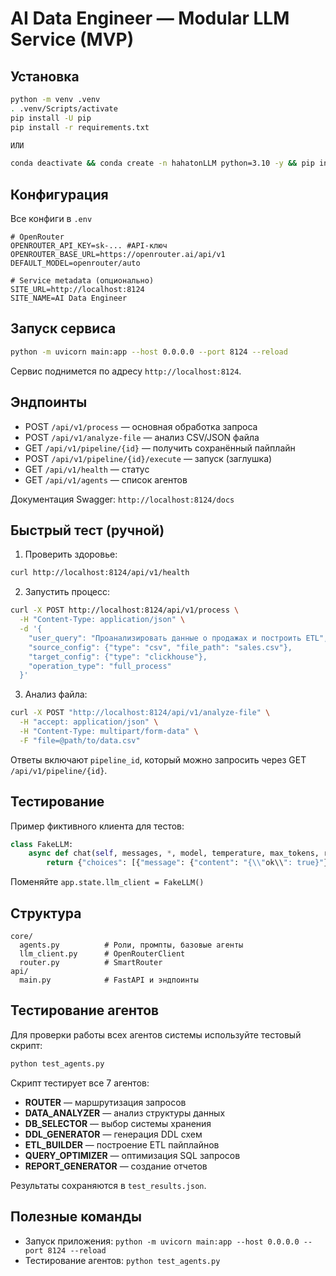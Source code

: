 # AI Data Engineer — Modular LLM Service (MVP)

## Установка
```bash
python -m venv .venv
. .venv/Scripts/activate  
pip install -U pip
pip install -r requirements.txt

ИЛИ 

conda deactivate && conda create -n hahatonLLM python=3.10 -y && pip install -r requirements.txt 
```

## Конфигурация
Все конфиги в  `.env`
```env
# OpenRouter
OPENROUTER_API_KEY=sk-... #API-ключ
OPENROUTER_BASE_URL=https://openrouter.ai/api/v1
DEFAULT_MODEL=openrouter/auto

# Service metadata (опционально)
SITE_URL=http://localhost:8124
SITE_NAME=AI Data Engineer
```

## Запуск сервиса
```bash
python -m uvicorn main:app --host 0.0.0.0 --port 8124 --reload
```
Сервис поднимется по адресу `http://localhost:8124`.

## Эндпоинты
- POST `/api/v1/process` — основная обработка запроса
- POST `/api/v1/analyze-file` — анализ CSV/JSON файла
- GET `/api/v1/pipeline/{id}` — получить сохранённый пайплайн
- POST `/api/v1/pipeline/{id}/execute` — запуск (заглушка)
- GET `/api/v1/health` — статус
- GET `/api/v1/agents` — список агентов

Документация Swagger: `http://localhost:8124/docs`

## Быстрый тест (ручной)
1) Проверить здоровье:
```bash
curl http://localhost:8124/api/v1/health
```
2) Запустить процесс:
```bash
curl -X POST http://localhost:8124/api/v1/process \
  -H "Content-Type: application/json" \
  -d '{
    "user_query": "Проанализировать данные о продажах и построить ETL",
    "source_config": {"type": "csv", "file_path": "sales.csv"},
    "target_config": {"type": "clickhouse"},
    "operation_type": "full_process"
  }'
```
3) Анализ файла:
```bash
curl -X POST "http://localhost:8124/api/v1/analyze-file" \
  -H "accept: application/json" \
  -H "Content-Type: multipart/form-data" \
  -F "file=@path/to/data.csv"
```
Ответы включают `pipeline_id`, который можно запросить через GET `/api/v1/pipeline/{id}`.

## Тестирование 

Пример фиктивного клиента для тестов:
```python
class FakeLLM:
    async def chat(self, messages, *, model, temperature, max_tokens, response_format):
        return {"choices": [{"message": {"content": "{\\"ok\\": true}"}}]}
```
Поменяйте `app.state.llm_client = FakeLLM()` 

## Структура
```
core/
  agents.py          # Роли, промпты, базовые агенты 
  llm_client.py      # OpenRouterClient 
  router.py          # SmartRouter 
api/
  main.py            # FastAPI и эндпоинты
```

## Тестирование агентов
Для проверки работы всех агентов системы используйте тестовый скрипт:

```bash
python test_agents.py
```

Скрипт тестирует все 7 агентов:
- **ROUTER** — маршрутизация запросов
- **DATA_ANALYZER** — анализ структуры данных
- **DB_SELECTOR** — выбор системы хранения
- **DDL_GENERATOR** — генерация DDL схем
- **ETL_BUILDER** — построение ETL пайплайнов
- **QUERY_OPTIMIZER** — оптимизация SQL запросов
- **REPORT_GENERATOR** — создание отчетов



Результаты сохраняются в `test_results.json`.

## Полезные команды
- Запуск  приложения: `python -m uvicorn main:app --host 0.0.0.0 --port 8124 --reload`
- Тестирование агентов: `python test_agents.py`



